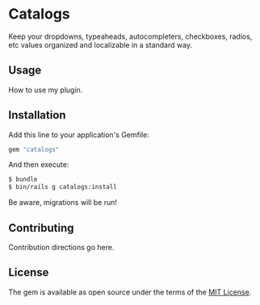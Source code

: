 # Catalogs
Keep your dropdowns, typeaheads, autocompleters, checkboxes, radios, etc values organized and localizable in a standard way.

## Usage
How to use my plugin.

## Installation
Add this line to your application's Gemfile:

```ruby
gem "catalogs"
```

And then execute:
```bash
$ bundle
$ bin/rails g catalogs:install
```

Be aware, migrations will be run!

## Contributing
Contribution directions go here.

## License
The gem is available as open source under the terms of the [MIT License](https://opensource.org/licenses/MIT).
